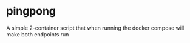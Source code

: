 # pingpong
A simple 2-container script that when running the docker compose will make both endpoints run
